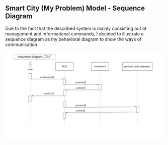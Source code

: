## Smart City (My Problem) Model - Sequence Diagram

Due to the fact that the described system is mainly consisting out of management and informational commands,
I decided to illustrate a sequence diagram as my behavioral diagram to show the ways of communication.

![Object Diagram](../images/sequence_diagram_TCU.png)
